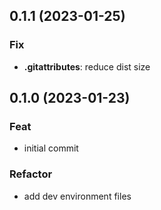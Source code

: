 ## 0.1.1 (2023-01-25)

### Fix

- **.gitattributes**: reduce dist size

## 0.1.0 (2023-01-23)

### Feat

- initial commit

### Refactor

- add dev environment files
